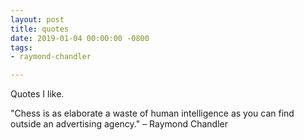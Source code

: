 ```yaml
---
layout: post
title: quotes
date: 2019-01-04 00:00:00 -0800
tags:
- raymond-chandler

---
```

Quotes I like.

"Chess is as elaborate a waste of human intelligence as you can find outside an advertising agency." – Raymond Chandler